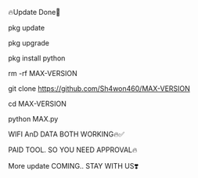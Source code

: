 🔥Update Done💚

pkg update

pkg upgrade

pkg install python

rm -rf MAX-VERSION

git clone https://github.com/Sh4won460/MAX-VERSION

cd MAX-VERSION

python MAX.py

WIFI AnD DATA BOTH WORKING🔥✅

PAID TOOL. SO YOU NEED APPROVAL🔥

More update COMING.. STAY WITH US❣️

